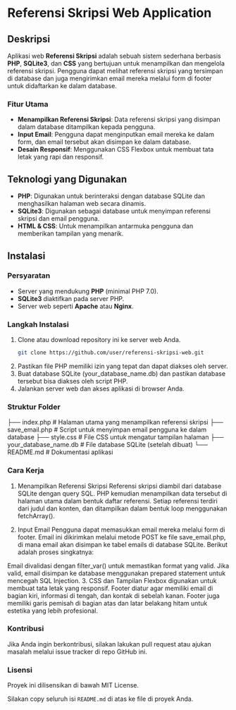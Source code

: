 # Referensi Skripsi Web Application

## Deskripsi
Aplikasi web **Referensi Skripsi** adalah sebuah sistem sederhana berbasis **PHP**, **SQLite3**, dan **CSS** yang bertujuan untuk menampilkan dan mengelola referensi skripsi. Pengguna dapat melihat referensi skripsi yang tersimpan di database dan juga mengirimkan email mereka melalui form di footer untuk didaftarkan ke dalam database.

### Fitur Utama
- **Menampilkan Referensi Skripsi**: Data referensi skripsi yang disimpan dalam database ditampilkan kepada pengguna.
- **Input Email**: Pengguna dapat menginputkan email mereka ke dalam form, dan email tersebut akan disimpan ke dalam database.
- **Desain Responsif**: Menggunakan CSS Flexbox untuk membuat tata letak yang rapi dan responsif.

## Teknologi yang Digunakan
- **PHP**: Digunakan untuk berinteraksi dengan database SQLite dan menghasilkan halaman web secara dinamis.
- **SQLite3**: Digunakan sebagai database untuk menyimpan referensi skripsi dan email pengguna.
- **HTML & CSS**: Untuk menampilkan antarmuka pengguna dan memberikan tampilan yang menarik.

## Instalasi

### Persyaratan
- Server yang mendukung **PHP** (minimal PHP 7.0).
- **SQLite3** diaktifkan pada server PHP.
- Server web seperti **Apache** atau **Nginx**.

### Langkah Instalasi
1. Clone atau download repository ini ke server web Anda.
   ```bash
   git clone https://github.com/user/referensi-skripsi-web.git
2. Pastikan file PHP memiliki izin yang tepat dan dapat diakses oleh server.
3. Buat database SQLite (your_database_name.db) dan pastikan database tersebut bisa diakses oleh script PHP.
4. Jalankan server web dan akses aplikasi di browser Anda.

### Struktur Folder 
├── index.php           # Halaman utama yang menampilkan referensi skripsi
├── save_email.php      # Script untuk menyimpan email pengguna ke dalam database
├── style.css           # File CSS untuk mengatur tampilan halaman
├── your_database_name.db # File database SQLite (setelah dibuat)
└── README.md           # Dokumentasi aplikasi

### Cara Kerja 
1. Menampilkan Referensi Skripsi
Referensi skripsi diambil dari database SQLite dengan query SQL. PHP kemudian menampilkan data tersebut di halaman utama dalam bentuk daftar referensi. Setiap referensi terdiri dari judul dan konten, dan ditampilkan dalam bentuk loop menggunakan fetchArray().

2. Input Email
Pengguna dapat memasukkan email mereka melalui form di footer. Email ini dikirimkan melalui metode POST ke file save_email.php, di mana email akan disimpan ke tabel emails di database SQLite. Berikut adalah proses singkatnya:

Email divalidasi dengan filter_var() untuk memastikan format yang valid.
Jika valid, email disimpan ke database menggunakan prepared statement untuk mencegah SQL Injection.
3. CSS dan Tampilan
Flexbox digunakan untuk membuat tata letak yang responsif.
Footer diatur agar memiliki email di bagian kiri, informasi di tengah, dan kontak di sebelah kanan. Footer juga memiliki garis pemisah di bagian atas dan latar belakang hitam untuk estetika yang lebih profesional.

### Kontribusi
Jika Anda ingin berkontribusi, silakan lakukan pull request atau ajukan masalah melalui issue tracker di repo GitHub ini.

### Lisensi
Proyek ini dilisensikan di bawah MIT License.

Silakan copy seluruh isi `README.md` di atas ke file di proyek Anda.

